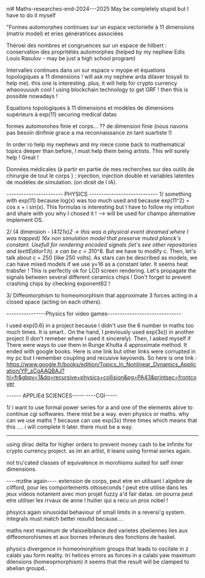 ni# Maths-researches-end-2024---2025
May be completely stupid but I have to do it myself

"Formes automorphes continues sur un espace vectorielle à 11 dimensions (matrix model) et
eries génératrices associées

Théroei des nombres et congruences sur un espace de hilbert : conservation des 
propritétés automorphes (helped by my nephew Edis Louis Rasulov - may be just a high school program)

Intervalles continues dans un sur espace v myope et équations topologiques a 11 dimensions ! will ask my nephew arda dilaver tosyali to help me). this one is interesting. plus, it will help for crypto currency 
whaoouuuuh cool ! using blockchain technology to get GRF ! then this is possible nowadays !

Equations topologiques à 11 dimensions et modèles de dimensions supérieurs à exp(11)
securing medical datas

formes automorohes finie et corps... ?? de dimension finie (nous navons pas besoin dinfinie grace a ma reconnaissance zn tant suartiste !)

In order ro help my nephews and my niece come back to mathematical topics deeper than before, I must help them being artists.
This will surely help ! Great !


Données médicales (à partir en partie de mes recherches sur des outils de chirurgie de tout le corps ) :
injection, injection double et variables latentes de modèles de simulation.  (on dirait de l IA).


----------------------- PHYSICS ----------------------------
 1/ something with exp(11) because log(x) was too much used and because exp(11^2) = cos x + i sin(x).
 This formulas is interesting but I have to follow my intuition and share with you why I chosed it !
 --> will be used for champo alternative implement OS.


 2/ (4 dimension - (4*1*2*1*x)*2 -> this was a physical event dreamed where I was trapped)
 16x non simulation model that preserve muted
 planck's constant. Usefull for rendering encoded signals (let's see other repositories and texttEditor1.h). x can be c = 3*10^8.
 But we have to modify c. Then, let's talk about c = 250 (like 250 volts). As stars can be described as models,
 we can have mixed models if we use y=16 as a constant later. It seems heat trabsfer ! This is perfectly ok for LCD screen rendering.
 Let's propagate the signals between several different ceramics chips ! Don't forget to prevent crashing chips by checking exponent62 !



3/ Diffeomorphism to homeomorphism that approximate 3 forces acting in a closed space (acting on each others).


----------------Physics for video games------------------------------

I used exp(0.6) in a project because I didn't use the 6 number in maths too much times. It is smart.. On the hand, I previously
used exp(3x)) in another project (I don't remeber where I used it sincerely). Then, I asked myself if There were ways to use
them in Runge Khutta 4 approximate method. It ended with google books. Here is one link but other links were corrupted in my pc but
I remember coupling and recusive keyowrds. So here is one link :
https://www.google.fr/books/edition/Topics_In_Nonlinear_Dynamics_Application/YP_sCgAAQBAJ?hl=fr&gbpv=1&dq=recursive+physics+collision&pg=PA43&printsec=frontcover





 ------ APPLIEd SCIENCES-----
 ----CGI-----

 1/ i want to use formal power series for a and one of the elements abive to continue cgi softwares. there mist be a way. even physics or maths. why can we use maths ? because can use exp(3x) three times which means that this .... i will complete it later. there must be a way.

 -------

 using dirac delta for higher orders to prevent money cash to be infinite for crypto currency project. as im an artist, it leans using formal series again.


 not tru'cated classes of equivalence in morohisms suited for self inner dimensions.


----mzthe again----
extension de corps, peut etre en utilisant l algebre de clifford, pour les comportements ottoseconds !
peut etre utilise dans les jeux videos notament avec mon projet fuzzy a'd fair datas. on pourra peut etre utiliser les rrvaux de anne l huilier qui a recu un prox nobel !

phsyics again
sinusoidal behaviour of small limits in a reversi'g system. integrals must match better resultd because....


maths next
maximum de vfaisselblance ded varietes zbeliennes lies aux diffeomorohismes et aux bornes inferieurs des fonctions de haskel.

physics
divergence in homeomorphism groups that leads to oscilate in z calabi yau form reality.  tri helices errors as forces in a calabi yaw maximum dilensions (homeopmorphism)
it seems that the result will be clamped to abelian groupd..

